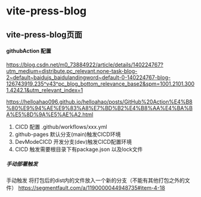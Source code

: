 # vite-press-blog
## vite-press-blog页面
#### githubAction 配置
https://blog.csdn.net/m0_73884922/article/details/140224767?utm_medium=distribute.pc_relevant.none-task-blog-2~default~baidujs_baidulandingword~default-0-140224767-blog-126743919.235^v43^pc_blog_bottom_relevance_base2&spm=1001.2101.3001.4242.1&utm_relevant_index=1

https://helloahao096.github.io/helloahao/posts/GitHub%20Action%E4%B8%80%E9%94%AE%E9%83%A8%E7%BD%B2%E4%B8%AA%E4%BA%BA%E5%8D%9A%E5%AE%A2.html

1. CICD 配置 .github/workflows/xxx.yml
2. github-pages 默认分支(main)触发CICD环境
3. DevModeCICD 开发分支(dev)触发CICD配置环境
4. CICD 触发需要根目录下有package.json 以及lock文件

##### 手动部署触发
手动触发 将打包后的dist内的文件放入一个新的分支（不能有其他打包之外的文件）
https://segmentfault.com/a/1190000044948735#item-4-18
